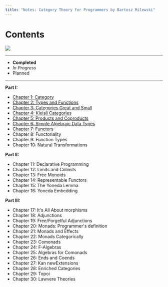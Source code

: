 ```yaml
---
title: "Notes: Category Theory for Programmers by Bartosz Milewski"
---
```


# Contents

![](/images/ctfp-cover.png)

----

-  **Completed**
-  *In Progress*
-  Planned

----

**Part I:**

- [Chapter 1: Category](/projects/ctfp/01.html)
- [Chapter 2: Types and Functions](/projects/ctfp/02.html)
- [Chapter 3: Categories Great and Small](/projects/ctfp/03.html)
- [Chapter 4: Kleisli Categories](/projects/ctfp/04.html)
- [Chapter 5: Products and Coproducts](/projects/ctfp/05.html)
- [Chapter 6: Simple Algebraic Data Types](/projects/ctfp/06.html)
- [Chapter 7: Functors](/projects/ctfp/07.html)
- Chapter 8: Functoriality
- Chapter 9: Function Types
- Chapter 10: Natural Transformations

**Part II:**

- Chapter 11: Declarative Programming
- Chapter 12: Limits and Colimits
- Chapter 13: Free Monoids
- Chapter 14: Representable Functors
- Chapter 15: The Yoneda Lemma
- Chapter 16: Yoneda Embedding

**Part III:**

- Chapter 17: It's All About morphisms
- Chapter 18: Adjunctions
- Chapter 19: Free/Forgetful Adjunctions
- Chapter 20: Monads: Programmer's definition
- Chapter 21: Monads and Effects
- Chapter 22: Monads Categorically
- Chapter 23: Comonads
- Chapter 24: F-Algebras
- Chapter 25: Algebras for Comonads
- Chapter 26: Ends and Coends
- Chapter 27: Kan newExtensions
- Chapter 28: Enriched Categories
- Chapter 29: Topoi
- Chapter 30: Lawvere Theories
